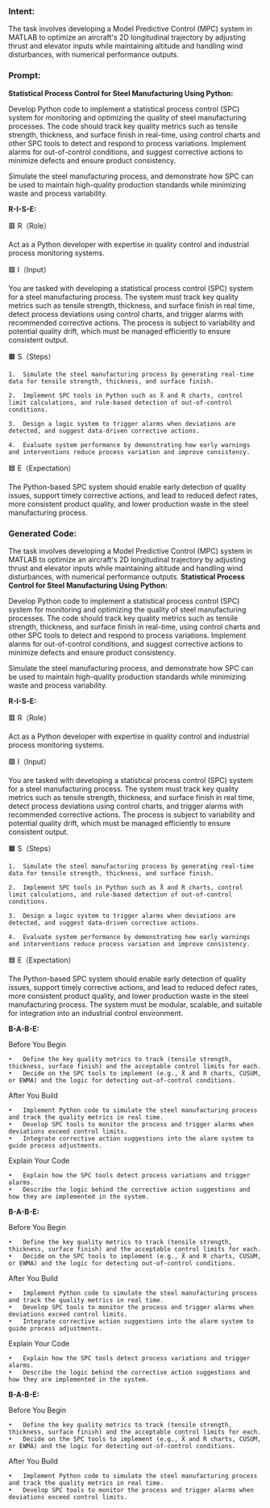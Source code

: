 ### Intent:
The task involves developing a Model Predictive Control (MPC) system in MATLAB to optimize an aircraft's 2D longitudinal trajectory by adjusting thrust and elevator inputs while maintaining altitude and handling wind disturbances, with numerical performance outputs.

### Prompt:
**Statistical Process Control for Steel Manufacturing Using Python:**

Develop Python code to implement a statistical process control (SPC) system for monitoring and optimizing the quality of steel manufacturing processes. The code should track key quality metrics such as tensile strength, thickness, and surface finish in real-time, using control charts and other SPC tools to detect and respond to process variations. Implement alarms for out-of-control conditions, and suggest corrective actions to minimize defects and ensure product consistency.

Simulate the steel manufacturing process, and demonstrate how SPC can be used to maintain high-quality production standards while minimizing waste and process variability.

**R-I-S-E:**

🟥 R（Role）

Act as a Python developer with expertise in quality control and industrial process monitoring systems.

🟩 I（Input）

You are tasked with developing a statistical process control (SPC) system for a steel manufacturing process. The system must track key quality metrics such as tensile strength, thickness, and surface finish in real time, detect process deviations using control charts, and trigger alarms with recommended corrective actions. The process is subject to variability and potential quality drift, which must be managed efficiently to ensure consistent output.

🟧 S（Steps）

	1.	Simulate the steel manufacturing process by generating real-time data for tensile strength, thickness, and surface finish.
 
	2.	Implement SPC tools in Python such as X̄ and R charts, control limit calculations, and rule-based detection of out-of-control conditions.
 
	3.	Design a logic system to trigger alarms when deviations are detected, and suggest data-driven corrective actions.
 
	4.	Evaluate system performance by demonstrating how early warnings and interventions reduce process variation and improve consistency.

🟦 E（Expectation）

The Python-based SPC system should enable early detection of quality issues, support timely corrective actions, and lead to reduced defect rates, more consistent product quality, and lower production waste in the steel manufacturing process.

### Generated Code:
The task involves developing a Model Predictive Control (MPC) system in MATLAB to optimize an aircraft's 2D longitudinal trajectory by adjusting thrust and elevator inputs while maintaining altitude and handling wind disturbances, with numerical performance outputs.
**Statistical Process Control for Steel Manufacturing Using Python:**

Develop Python code to implement a statistical process control (SPC) system for monitoring and optimizing the quality of steel manufacturing processes. The code should track key quality metrics such as tensile strength, thickness, and surface finish in real-time, using control charts and other SPC tools to detect and respond to process variations. Implement alarms for out-of-control conditions, and suggest corrective actions to minimize defects and ensure product consistency.

Simulate the steel manufacturing process, and demonstrate how SPC can be used to maintain high-quality production standards while minimizing waste and process variability.

**R-I-S-E:**

🟥 R（Role）

Act as a Python developer with expertise in quality control and industrial process monitoring systems.

🟩 I（Input）

You are tasked with developing a statistical process control (SPC) system for a steel manufacturing process. The system must track key quality metrics such as tensile strength, thickness, and surface finish in real time, detect process deviations using control charts, and trigger alarms with recommended corrective actions. The process is subject to variability and potential quality drift, which must be managed efficiently to ensure consistent output.

🟧 S（Steps）

	1.	Simulate the steel manufacturing process by generating real-time data for tensile strength, thickness, and surface finish.
 
	2.	Implement SPC tools in Python such as X̄ and R charts, control limit calculations, and rule-based detection of out-of-control conditions.
 
	3.	Design a logic system to trigger alarms when deviations are detected, and suggest data-driven corrective actions.
 
	4.	Evaluate system performance by demonstrating how early warnings and interventions reduce process variation and improve consistency.

🟦 E（Expectation）

The Python-based SPC system should enable early detection of quality issues, support timely corrective actions, and lead to reduced defect rates, more consistent product quality, and lower production waste in the steel manufacturing process. The system must be modular, scalable, and suitable for integration into an industrial control environment.

**B-A-B-E:**

Before You Begin

	•	Define the key quality metrics to track (tensile strength, thickness, surface finish) and the acceptable control limits for each.
	•	Decide on the SPC tools to implement (e.g., X̄ and R charts, CUSUM, or EWMA) and the logic for detecting out-of-control conditions.

After You Build

	•	Implement Python code to simulate the steel manufacturing process and track the quality metrics in real time.
	•	Develop SPC tools to monitor the process and trigger alarms when deviations exceed control limits.
	•	Integrate corrective action suggestions into the alarm system to guide process adjustments.

Explain Your Code

	•	Explain how the SPC tools detect process variations and trigger alarms.
	•	Describe the logic behind the corrective action suggestions and how they are implemented in the system.

**B-A-B-E:**

Before You Begin

	•	Define the key quality metrics to track (tensile strength, thickness, surface finish) and the acceptable control limits for each.
	•	Decide on the SPC tools to implement (e.g., X̄ and R charts, CUSUM, or EWMA) and the logic for detecting out-of-control conditions.

After You Build

	•	Implement Python code to simulate the steel manufacturing process and track the quality metrics in real time.
	•	Develop SPC tools to monitor the process and trigger alarms when deviations exceed control limits.
	•	Integrate corrective action suggestions into the alarm system to guide process adjustments.

Explain Your Code

	•	Explain how the SPC tools detect process variations and trigger alarms.
	•	Describe the logic behind the corrective action suggestions and how they are implemented in the system.

**B-A-B-E:**

Before You Begin

	•	Define the key quality metrics to track (tensile strength, thickness, surface finish) and the acceptable control limits for each.
	•	Decide on the SPC tools to implement (e.g., X̄ and R charts, CUSUM, or EWMA) and the logic for detecting out-of-control conditions.

After You Build

	•	Implement Python code to simulate the steel manufacturing process and track the quality metrics in real time.
	•	Develop SPC tools to monitor the process and trigger alarms when deviations exceed control limits.
